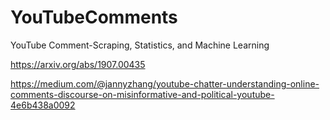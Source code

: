 # YouTubeComments
YouTube Comment-Scraping, Statistics, and Machine Learning

https://arxiv.org/abs/1907.00435


https://medium.com/@jannyzhang/youtube-chatter-understanding-online-comments-discourse-on-misinformative-and-political-youtube-4e6b438a0092
